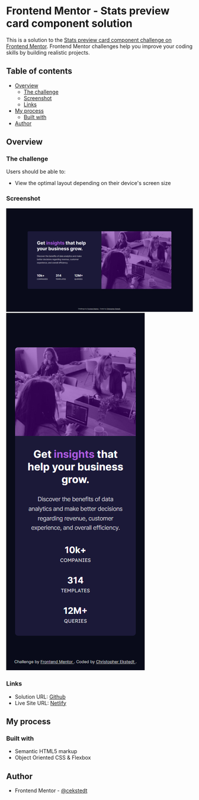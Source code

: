 # Frontend Mentor - Stats preview card component solution

This is a solution to the [Stats preview card component challenge on Frontend Mentor](https://www.frontendmentor.io/challenges/stats-preview-card-component-8JqbgoU62). Frontend Mentor challenges help you improve your coding skills by building realistic projects.

## Table of contents

- [Overview](#overview)
  - [The challenge](#the-challenge)
  - [Screenshot](#screenshot)
  - [Links](#links)
- [My process](#my-process)
  - [Built with](#built-with)
- [Author](#author)

## Overview

### The challenge

Users should be able to:

- View the optimal layout depending on their device's screen size

### Screenshot

![Desktop](./design/desktop-screenshot.png)
![Mobile](./design/mobile-screenshot.png)

### Links

- Solution URL: [Github](https://github.com/cekstedt/stats-preview-card-component)
- Live Site URL: [Netlify](https://spiffy-toffee-c87cbb.netlify.app/)

## My process

### Built with

- Semantic HTML5 markup
- Object Oriented CSS & Flexbox

## Author

- Frontend Mentor - [@cekstedt](https://www.frontendmentor.io/profile/cekstedt)
